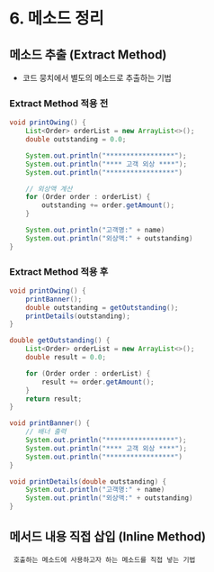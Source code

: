 # 6. 메소드 정리

## 메소드 추출 (Extract Method)  
- 코드 뭉치에서 별도의 메소드로 추출하는 기법 

### Extract Method 적용 전
~~~java
void printOwing() {
    List<Order> orderList = new ArrayList<>();
    double outstanding = 0.0;

    System.out.println("*****************");
    System.out.println("**** 고객 외상 ****");
    System.out.println("*****************")

    // 외상액 계산
    for (Order order : orderList) {
        outstanding += order.getAmount();
    }

    System.out.println("고객명:" + name)
    System.out.println("외상액:" + outstanding)
}
~~~

### Extract Method 적용 후
~~~java
void printOwing() {
    printBanner();
    double outstanding = getOutstanding();
    printDetails(outstanding);
}

double getOutstanding() {
    List<Order> orderList = new ArrayList<>();
    double result = 0.0;

    for (Order order : orderList) {
        result += order.getAmount();
    }
    return result;
}

void printBanner() {
    // 배너 출력
    System.out.println("*****************");
    System.out.println("**** 고객 외상 ****");
    System.out.println("*****************")
}

void printDetails(double outstanding) {
    System.out.println("고객명:" + name)
    System.out.println("외상액:" + outstanding)
}
~~~


## 메서드 내용 직접 삽입 (Inline Method)
 ~~~
  호출하는 메소드에 사용하고자 하는 메소드를 직접 넣는 기법 
 ~~~
 

 



